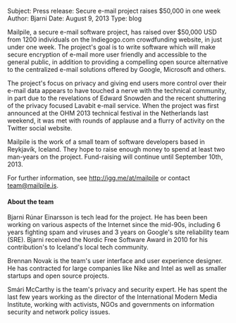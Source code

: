 Subject: Press release: Secure e-mail project raises $50,000 in one week
Author: Bjarni
Date: August 9, 2013
Type: blog

Mailpile, a secure e-mail software project, has raised over $50,000 USD
from 1200 individuals on the Indiegogo.com crowdfunding website, in just
under one week. The project's goal is to write software which will make
secure encryption of e-mail more user friendly and accessible to the
general public, in addition to providing a compelling open source
alternative to the centralized e-mail solutions offered by Google,
Microsoft and others.

The project's focus on privacy and giving end users more control over
their e-mail data appears to have touched a nerve with the technical
community, in part due to the revelations of Edward Snowden and the
recent shuttering of the privacy focused Lavabit e-mail service. When
the project was first announced at the OHM 2013 technical festival in the
Netherlands last weekend, it was met with rounds of applause and a flurry
of activity on the Twitter social website.

Mailpile is the work of a small team of software developers based in
Reykjavík, Iceland. They hope to raise enough money to spend at least
two man-years on the project. Fund-raising will continue until September
10th, 2013.

For further information, see <http://igg.me/at/mailpile> or contact
<team@mailpile.is>.


#### About the team

Bjarni Rúnar Einarsson is tech lead for the project. He has been been
working on various aspects of the Internet since the mid-90s, including 6 years
fighting spam and viruses and 3 years on Google's site reliability team (SRE).
Bjarni received the Nordic Free Software Award in 2010 for his contribution's
to Iceland's local tech community.

Brennan Novak is the team's user interface and user experience designer.
He has contracted for large companies like Nike and Intel as well as
smaller startups and open source projects.

Smári McCarthy is the team's privacy and security expert. He has spent
the last few years working as the director of the International Modern
Media Institute, working with activists, NGOs and governments on
information security and network policy issues.

